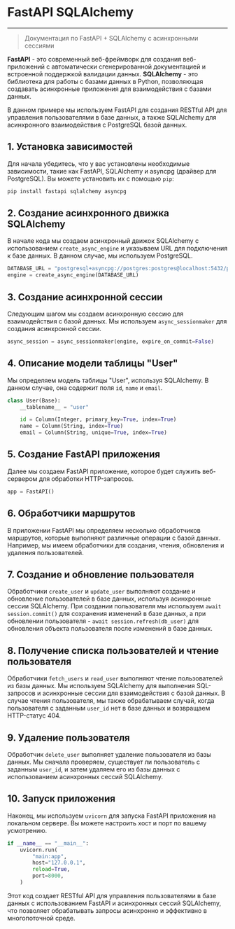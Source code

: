 # FastAPI SQLAlchemy 
---

> Документация по FastAPI + SQLAlchemy с асинхронными сессиями

**FastAPI** - это современный веб-фреймворк для создания веб-приложений с автоматически сгенерированной документацией и встроенной поддержкой валидации данных. **SQLAlchemy** - это библиотека для работы с базами данных в Python, позволяющая создавать асинхронные приложения для взаимодействия с базами данных.

В данном примере мы используем FastAPI для создания RESTful API для управления пользователями в базе данных, а также SQLAlchemy для асинхронного взаимодействия с PostgreSQL базой данных.

## **1. Установка зависимостей**

Для начала убедитесь, что у вас установлены необходимые зависимости, такие как FastAPI, SQLAlchemy и asyncpg (драйвер для PostgreSQL). Вы можете установить их с помощью `pip`:

```bash
pip install fastapi sqlalchemy asyncpg
```

## **2. Создание асинхронного движка SQLAlchemy**

В начале кода мы создаем асинхронный движок SQLAlchemy с использованием `create_async_engine` и указываем URL для подключения к базе данных. В данном случае, мы используем PostgreSQL.

```python
DATABASE_URL = "postgresql+asyncpg://postgres:postgres@localhost:5432/postgres"
engine = create_async_engine(DATABASE_URL)
```

## **3. Создание асинхронной сессии**

Следующим шагом мы создаем асинхронную сессию для взаимодействия с базой данных. Мы используем `async_sessionmaker` для создания асинхронной сессии.

```python
async_session = async_sessionmaker(engine, expire_on_commit=False)
```

## **4. Описание модели таблицы "User"**

Мы определяем модель таблицы "User", используя SQLAlchemy. В данном случае, она содержит поля `id`, `name` и `email`.

```python
class User(Base):
    __tablename__ = "user"

    id = Column(Integer, primary_key=True, index=True)
    name = Column(String, index=True)
    email = Column(String, unique=True, index=True)
```

## **5. Создание FastAPI приложения**

Далее мы создаем FastAPI приложение, которое будет служить веб-сервером для обработки HTTP-запросов.

``` python
app = FastAPI()
```

## **6. Обработчики маршрутов**

В приложении FastAPI мы определяем несколько обработчиков маршрутов, которые выполняют различные операции с базой данных. Например, мы имеем обработчики для создания, чтения, обновления и удаления пользователей.

## **7. Создание и обновление пользователя**

Обработчики `create_user` и `update_user` выполняют создание и обновление пользователей в базе данных, используя асинхронные сессии SQLAlchemy. При создании пользователя мы используем `await session.commit()` для сохранения изменений в базе данных, а при обновлении пользователя - `await session.refresh(db_user)` для обновления объекта пользователя после изменений в базе данных.

## **8. Получение списка пользователей и чтение пользователя**

Обработчики `fetch_users` и `read_user` выполняют чтение пользователей из базы данных. Мы используем SQLAlchemy для выполнения SQL-запросов и асинхронные сессии для взаимодействия с базой данных. В случае чтения пользователя, мы также обрабатываем случай, когда пользователя с заданным `user_id` нет в базе данных и возвращаем HTTP-статус 404.

## **9. Удаление пользователя**

Обработчик `delete_user` выполняет удаление пользователя из базы данных. Мы сначала проверяем, существует ли пользователь с заданным `user_id`, и затем удаляем его из базы данных с использованием асинхронных сессий SQLAlchemy.

## **10. Запуск приложения**

Наконец, мы используем `uvicorn` для запуска FastAPI приложения на локальном сервере. Вы можете настроить хост и порт по вашему усмотрению.

``` python
if __name__ == "__main__":
    uvicorn.run(
        "main:app",
        host="127.0.0.1",
        reload=True,
        port=8000,
    )
```

Этот код создает RESTful API для управления пользователями в базе данных с использованием FastAPI и асинхронных сессий SQLAlchemy, что позволяет обрабатывать запросы асинхронно и эффективно в многопоточной среде.